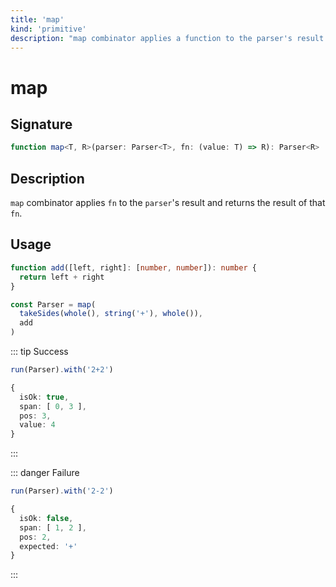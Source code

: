 ```yaml
---
title: 'map'
kind: 'primitive'
description: "map combinator applies a function to the parser's result and returns the result of that function."
---
```


# map <Primitive />

## Signature

```ts
function map<T, R>(parser: Parser<T>, fn: (value: T) => R): Parser<R>
```

## Description

`map` combinator applies `fn` to the `parser`'s result and returns the result of that `fn`.

## Usage

```ts
function add([left, right]: [number, number]): number {
  return left + right
}

const Parser = map(
  takeSides(whole(), string('+'), whole()),
  add
)
```

::: tip Success
```ts
run(Parser).with('2+2')

{
  isOk: true,
  span: [ 0, 3 ],
  pos: 3,
  value: 4
}
```
:::

::: danger Failure
```ts
run(Parser).with('2-2')

{
  isOk: false,
  span: [ 1, 2 ],
  pos: 2,
  expected: '+'
}
```
:::
